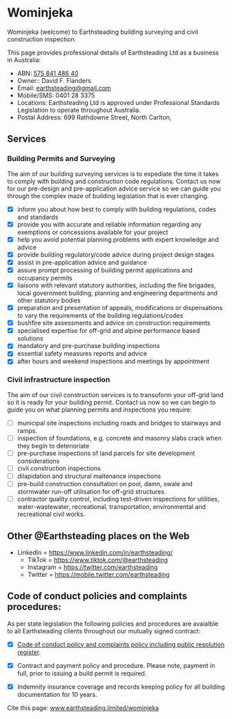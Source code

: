 # Wominjeka
Wominjeka (welcome) to Earthsteading building surveying and civil construction inspection.

This page provides professional details of Earthsteading Ltd as a business in Australia:
  * ABN: [575 841 486 40](https://abr.business.gov.au/ABN/View?id=57584148640#)
  * Owner:: David F. Flanders
  * Email: earthsteading@gmail.com
  * Mobile/SMS: 0401 28 3375
  * Locations: Earthsteading Ltd is approved under Professional Standards Legislation to operate throughout Australia.
  * Postal Address: 699 Rathdowne Street, North Carlton, 

## Services 

### Building Permits and Surveying
The aim of our building surveying services is to expediate the time it takes to comply with building and construction code regulations.  Contact us now for our pre-design and pre-application advice service so we can guide you through the complex maze of building legislation that is ever changing. 

 - [x] inform you about how best to comply with building regulations, codes and standards
 - [x] provide you with accurate and reliable information regarding any exemptions or concessions available for your project
 - [x] help you avoid potential planning problems with expert knowledge and advice
 - [x] provide building regulatory/code advice during project design stages
 - [x] assist in pre-application advice and guidance
 - [x] assure prompt processing of building permit applications and occupancy permits
 - [x] liaisons with relevant statutory authorities, including the fire brigades, local government building, planning and engineering departments and other statutory bodies
 - [x] preparation and presentation of appeals, modifications or dispensations to vary the requirements of the building regulations/codes
 - [x] bushfire site assessments and advice on construction requirements
 - [x] specialised expertise for off-grid and alpine performance based solutions
 - [x] mandatory and pre-purchase building inspections
 - [x] essential safety measures reports and advice
 - [x] after hours and weekend inspections and meetings by appointment

### Civil infrastructure inspection
The aim of our civil construction services is to transoform your off-grid land so it is ready for your building permit. Contact us now so we can begin to guide you on what planning permits and inspections you require:
 - [ ] municipal site inspections including roads and bridges to stairways and ramps.
 - [ ] inspection of foundations, e.g. concrete and masonry slabs crack when they begin to deterioriate
 - [ ] pre-purchase inspections of land parcels for site development considerations
 - [ ] civil construction inspections
 - [ ] dilapidation and structural maitenance inspections
 - [ ] pre-build construction consultation on pool, damn, swale and stormwater run-off utilisation for off-grid structures.
 - [ ] contractor quality control, including test-driven inspections for utilities, water-wastewater, recreational, transportation, environmental and recreational civil works.

## Other @Earthsteading places on the Web
   * LinkedIn = https://www.linkedin.com/in/earthsteading/
     * TikTok = https://www.tiktok.com/@earthsteading
     * Instagram = https://twitter.com/earthsteading
     * Twitter = https://mobile.twitter.com/earthsteading

## Code of conduct policies and complaints procedures:
As per state legislation the following policies and procedures are avaialble to all Earthsteading clients throughout our mutually signed contract:
  - [x] [Code of conduct policy and complaints policy including public resolution register](https://github.com/earthsteading/complaints-procedure]).
  - [x] Contract and payment policy and procedure.  Please note, payment in full, prior to issuing a build permit is required.
  - [x] Indemnity insurance coverage and records keeping policy for all building documentation for 10 years.


Cite this page: www.earthsteading.limited/wominjeka
